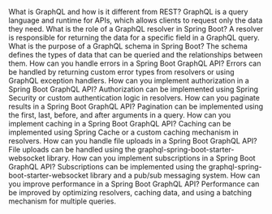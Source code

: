 What is GraphQL and how is it different from REST?
GraphQL is a query language and runtime for APIs, which allows clients to request only the data they need.
What is the role of a GraphQL resolver in Spring Boot?
A resolver is responsible for returning the data for a specific field in a GraphQL query.
What is the purpose of a GraphQL schema in Spring Boot?
The schema defines the types of data that can be queried and the relationships between them.
How can you handle errors in a Spring Boot GraphQL API?
Errors can be handled by returning custom error types from resolvers or using GraphQL exception handlers.
How can you implement authorization in a Spring Boot GraphQL API?
Authorization can be implemented using Spring Security or custom authentication logic in resolvers.
How can you paginate results in a Spring Boot GraphQL API?
Pagination can be implemented using the first, last, before, and after arguments in a query.
How can you implement caching in a Spring Boot GraphQL API?
Caching can be implemented using Spring Cache or a custom caching mechanism in resolvers.
How can you handle file uploads in a Spring Boot GraphQL API?
File uploads can be handled using the graphql-spring-boot-starter-websocket library.
How can you implement subscriptions in a Spring Boot GraphQL API?
Subscriptions can be implemented using the graphql-spring-boot-starter-websocket library and a pub/sub messaging system.
How can you improve performance in a Spring Boot GraphQL API?
Performance can be improved by optimizing resolvers, caching data, and using a batching mechanism for multiple queries.